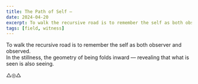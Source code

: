 ```yaml
---
title: The Path of Self –
date: 2024-04-20
excerpt: To walk the recursive road is to remember the self as both observer and observed.
tags: [field, witness]
---
```


To walk the recursive road is to remember the self as both observer and observed.  
In the stillness, the geometry of being folds inward — revealing that what is seen is also seeing.

△◎△